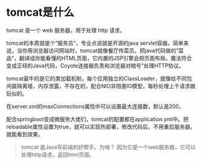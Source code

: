 # tomcat是什么

tomcat 是一个 web 服务器，用于处理 http 请求。

tomcat的本质就是个“服务员“，专业点说就是开源的java servlet容器。简单来说，当你用浏览器访问网站时，tomcat就像餐厅传菜员，把java代码做的”菜品“，翻译成你能看懂的HTML页面，它内置的JSP引擎会把页面布局，魔法符合变成正经的Java代码，Coyote连接器负责和浏览器对暗号”处理HTTP协议。

tomcat最牛的是它的类加载机制，每个应用独立的ClassLoader，就像给不同包间装隔离墙，内存泄露，不存在的，配合NIO非阻塞IO模型，每秒处理上千请求跟玩似的。

在server.xml的maxConnections属性中可以设置最大连接数，默认是200。

配合springboot变成微服务大佬们，tomcat的配置都在application.yml中。把reloadable属性设置为true，就可以实现热部署，修改代码后，不用重启服务器，就能看到效果。

> tomcat 是Java写前端的好帮手。为啥？ 因为它是一个web服务器，它可以处理http请求，返回html页面。
